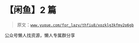# 【闲鱼】2 篇

> 原文：[`www.yuque.com/for_lazy/thfiu8/xozklg3kfmy2p6gb`](https://www.yuque.com/for_lazy/thfiu8/xozklg3kfmy2p6gb)

<ne-p id="uc4dd3bae" data-lake-id="uc4dd3bae"><ne-text id="u661abf80">公众号懒人找资源，懒人专属群分享</ne-text></ne-p>